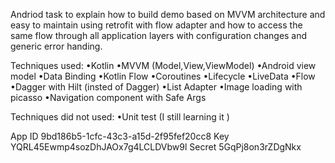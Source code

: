 Andriod task to explain how to build demo based on MVVM architecture and easy to maintain using
retrofit with flow adapter and how to access the same flow through all application layers
with configuration changes and generic error handing.

Techniques used:
•Kotlin
•MVVM (Model,View,ViewModel)
•Android view model
•Data Binding
•Kotlin Flow
•Coroutines
•Lifecycle
•LiveData
•Flow
•Dagger with Hilt (insted of Dagger)
•List Adapter
•Image loading with picasso
•Navigation component with Safe Args

Techniques did not used:
•Unit test (I still learning it )

App ID
9bd186b5-1cfc-43c3-a15d-2f95fef20cc8
Key
YQRL45Ewmp4sozDhJAOx7g4LCLDVbw9l
Secret
5GqPj8on3rZDgNkx
